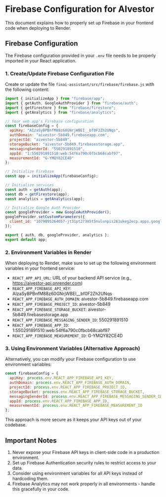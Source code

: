 # Firebase Configuration for AIvestor

This document explains how to properly set up Firebase in your frontend code when deploying to Render.

## Firebase Configuration

The Firebase configuration provided in your `.env` file needs to be properly imported in your React application.

### 1. Create/Update Firebase Configuration File

Create or update the file `finai-assistant/src/firebase/firebase.js` with the following content:

```javascript
import { initializeApp } from "firebase/app";
import { getAuth, GoogleAuthProvider } from "firebase/auth";
import { getFirestore } from "firebase/firestore";
import { getAnalytics } from "firebase/analytics";

// Your web app's Firebase configuration
const firebaseConfig = {
  apiKey: "AIzaSyBPBnfM88z60GNrjWBEI__bf0F2Zh2UNqs",
  authDomain: "aivestor-5b849.firebaseapp.com",
  projectId: "aivestor-5b849",
  storageBucket: "aivestor-5b849.firebasestorage.app",
  messagingSenderId: "550291891510",
  appId: "1:550291891510:web:54f6a790c0fbcb68cabf97",
  measurementId: "G-YMQY82CE4D"
};

// Initialize Firebase
const app = initializeApp(firebaseConfig);

// Initialize services
const auth = getAuth(app);
const db = getFirestore(app);
const analytics = getAnalytics(app);

// Initialize Google Auth Provider
const googleProvider = new GoogleAuthProvider();
googleProvider.setCustomParameters({
  client_id: "1079895264057-jt31pt273m5t5nulunpis261ukeg2ecp.apps.googleusercontent.com"
});

export { auth, db, googleProvider, analytics };
export default app;
```

### 2. Environment Variables in Render

When deploying to Render, make sure to set up the following environment variables in your frontend service:

- `REACT_APP_API_URL`: URL of your backend API service (e.g., https://aivestor-api.onrender.com)
- `REACT_APP_FIREBASE_API_KEY`: AIzaSyBPBnfM88z60GNrjWBEI__bf0F2Zh2UNqs
- `REACT_APP_FIREBASE_AUTH_DOMAIN`: aivestor-5b849.firebaseapp.com
- `REACT_APP_FIREBASE_PROJECT_ID`: aivestor-5b849
- `REACT_APP_FIREBASE_STORAGE_BUCKET`: aivestor-5b849.firebasestorage.app
- `REACT_APP_FIREBASE_MESSAGING_SENDER_ID`: 550291891510
- `REACT_APP_FIREBASE_APP_ID`: 1:550291891510:web:54f6a790c0fbcb68cabf97
- `REACT_APP_FIREBASE_MEASUREMENT_ID`: G-YMQY82CE4D

### 3. Using Environment Variables (Alternative Approach)

Alternatively, you can modify your Firebase configuration to use environment variables:

```javascript
const firebaseConfig = {
  apiKey: process.env.REACT_APP_FIREBASE_API_KEY,
  authDomain: process.env.REACT_APP_FIREBASE_AUTH_DOMAIN,
  projectId: process.env.REACT_APP_FIREBASE_PROJECT_ID,
  storageBucket: process.env.REACT_APP_FIREBASE_STORAGE_BUCKET,
  messagingSenderId: process.env.REACT_APP_FIREBASE_MESSAGING_SENDER_ID,
  appId: process.env.REACT_APP_FIREBASE_APP_ID,
  measurementId: process.env.REACT_APP_FIREBASE_MEASUREMENT_ID
};
```

This approach is more secure as it keeps your API keys out of your codebase.

## Important Notes

1. Never expose your Firebase API keys in client-side code in a production environment.
2. Set up Firebase Authentication security rules to restrict access to your data.
3. Consider using environment variables for all API keys instead of hardcoding them.
4. Firebase Analytics may not work properly in all environments - handle this gracefully in your code.
